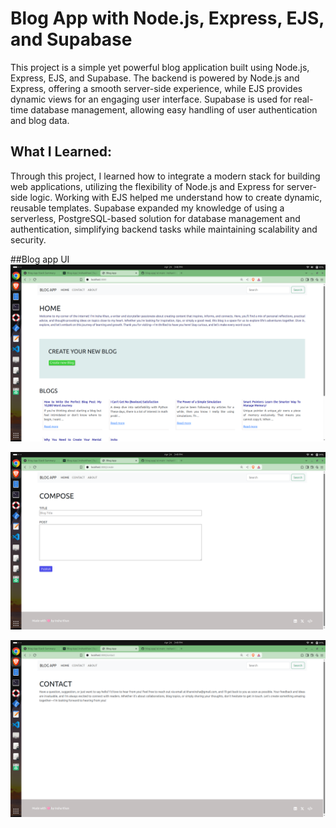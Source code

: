 # Blog App with Node.js, Express, EJS, and Supabase
This project is a simple yet powerful blog application built using Node.js, Express, EJS, and Supabase. The backend is powered by Node.js and Express, offering a smooth server-side experience, while EJS provides dynamic views for an engaging user interface. Supabase is used for real-time database management, allowing easy handling of user authentication and blog data.

## What I Learned:
Through this project, I learned how to integrate a modern stack for building web applications, utilizing the flexibility of Node.js and Express for server-side logic. Working with EJS helped me understand how to create dynamic, reusable templates. Supabase expanded my knowledge of using a serverless, PostgreSQL-based solution for database management and authentication, simplifying backend tasks while maintaining scalability and security.

##Blog app UI
![UI of Home Page](./images/home_ss.png)

![Compose a Blog Page](./images/compose_ss.png)

![Contact Page](./images/contact_ss.png)
